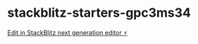 # stackblitz-starters-gpc3ms34

[Edit in StackBlitz next generation editor ⚡️](https://stackblitz.com/~/github.com/LucasCarvalhoo/stackblitz-starters-gpc3ms34)